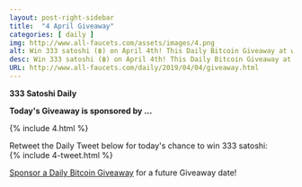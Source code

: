 ```yaml
---
layout: post-right-sidebar
title:  "4 April Giveaway"
categories: [ daily ]
img: http://www.all-faucets.com/assets/images/4.png
alt: Win 333 satoshi (฿) on April 4th! This Daily Bitcoin Giveaway at www.all-faucets.com is sponsored by RollerCoin - An online virtual bitcoin mining game.
desc: Win 333 satoshi (฿) on April 4th! This Daily Bitcoin Giveaway at www.all-faucets.com is sponsored by RollerCoin - An online virtual bitcoin mining game.
URL: http://www.all-faucets.com/daily/2019/04/04/giveaway.html
---
```

**333 Satoshi Daily**

<b>Today's Giveaway is sponsored by ...</b>

{% include  4.html %}


Retweet the Daily Tweet below for today's chance to win 333 satoshi:<br>
{% include  4-tweet.html %}

<a href="http://www.all-faucets.com/daily/2019/03/29/giveaway-sponsorship.html">Sponsor a Daily Bitcoin Giveaway</a> for a future Giveaway date!
